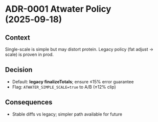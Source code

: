 # ADR-0001 Atwater Policy (2025‑09‑18)

## Context

Single-scale is simple but may distort protein. Legacy policy (fat adjust → scale) is proven in prod.

## Decision

- Default: **legacy finalizeTotals**; ensure ≤15% error guarantee
- Flag: `ATWATER_SIMPLE_SCALE=true` to A/B (±12% clip)

## Consequences

- Stable diffs vs legacy; simpler path available for future
